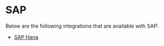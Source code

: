 [title]: # (SAP)
[tags]: # (introduction)
[priority]: # (1)
# SAP

Below are the following integrations that are available with SAP:

* [SAP Hana](sap-hana/index.md)